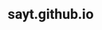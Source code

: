 # sayt.github.io
<!DOCTYPE html>
<html>
<head>
	<title>Sayt_03</title><link rel="icon" type="text/css" href="python.jpg">
	<link rel="stylesheet" type="text/css" href="Sayt.css">
	<style>
		@import url('https://fonts.googleapis.com/css2?family=DM+Sans&family=Open+Sans:wght@300;400&family=Roboto:wght@100;400;700&display=swap');
/*
font-family: 'DM Sans', sans-serif;
font-family: 'Open Sans', sans-serif;
font-family: 'Roboto', sans-serif;
*/
*{
	margin: 0;
	padding: 0;
	box-sizing: border-box;
	font-family: 'Roboto', sans-serif;
	outline: none;

}
html{

	scroll-behavior: smooth;
}
.container{
	width: 100%;
	min-height: 100vh;
	margin-top: 150px
}
.head{

	width: 80%;
	min-height: 110vh;
	margin: 0px auto;

}
 header{
	position: fixed;
	z-index: 10000;
	width:100%;
	left: 00px;
	top: 0px;
	min-height: 15vh;
	background: white;
	display: flex;
	/*justify-content: space-around;*/
	align-items: center;
	/*border: 1px solid red*/
}
header .logo{
	margin-left: 150px;
	width: 150px;
	display: flex;
	justify-content: space-around;
	align-items: center;

}
header .logo p{
	margin-left: 0px;
	color:black;
	font-size: 25px

}
nav{
    display: block;
	width: 70%;
	margin-left: 15%;
	margin-right: 100px;
	min-height: 100%;
}
nav ul{
	display: flex;
	justify-content: space-between;
}
nav ul li {
	list-style-type: none;
	padding:20px 10px;
	
}
nav a{
	position: relative;
	text-decoration: none;
	color: #19191B;
	font-family: 'DM Sans', sans-serif;
	font-weight: bold;
	font-size: 17px;
	transition: 0.5s ease

}
nav a::before{
	content: "";
	position: absolute;
	bottom: -5px;
	/*left: 0;*/
	width: 100%;
	height: 2px;
	background: #5454D4;
	transition: 0.5s transform ease;
	transform-origin: right;
	transform: scale(0);
}
nav a:hover::before{
	transform: scale(1);
	transform-origin: left;
	transition: 0.5s transform ease;

}
nav ul  button{
	/*margin-left: 50px;*/
	width: 200px;
	padding: 10px 0px;
	background: #FF7143;
	outline: none;
	border: 1px solid #FF7143;
	border-radius: 5px;
	color:white;
	font-size: 20px;
	font-family: 'Open Sans', sans-serif;
	transform: scaleX();
	transition: .5s ease;
	cursor: pointer;

}
nav ul  button:hover{
	letter-spacing: 2px;
	transition: .5s ease;
	box-shadow: 0 0 15px 2px #FF7143;
}
.head main{
	display: flex;
	margin: 50px 0
}
.head main .main_left{
    position: relative;
     /*left: 100px;*/
	width: 50%;
	min-height: 100%;
	/*border: 1px solid red;*/
}
.main_left h1{
	margin-top: 50px;
	font-family: 'DM Sans', sans-serif;
	font-size: 60px;
    font-weight:900;
}
.main_left p{
	margin: 30px 0; 
	width: 55%;
	font-weight: 400;
	color:#091921;

}

.main_left button{
	width:35%;
	padding: 10px 30px;
	background:#5454D4;
	border:1px solid #5454D4;
	border-radius: 5px;
	color:white;
	font-size: 20px;
	font-weight: 500;
    transition: .7s ease
}
.main_left button:hover{
	letter-spacing: 2px;
	transition: .5s ease;
	box-shadow: 0 0 15px 2px #5454D4;
}
.main_right{
	position: relative;
	width: 50%;

}
.odam{
	position: relative;
	z-index: 1000
}
.stol{
	position: absolute;
	top: 100px;
	left: 50px
}
.sms{
	position: absolute;
	bottom:80px;
	right: -50px
}
.main{
	width:80%;
	max-height: 120vh;
	/*border: 1px solid red;*/
	margin: 0 auto;
	display: flex;
	flex-direction: column;

}
.top{
	width: 100%;
	min-height: 50vh;
	/*border: 1px solid red;*/
	display: flex;
}
.rasm_1{
	position: relative;
	width:40%;
}
.doira{
position: absolute;
top: 50px
}
.pose_11{
	position: relative;
	right: -180px
}
.sidebar{
	width: 50%;
	min-height: 50vh;
    position: relative;
    top: 100px;
    left: 120px
}
.sidebar button{
	width: 30%;
	padding: 13px 0;
	background: #00C4F0;
	border: none;
	border-radius: 5px;
	color:#091921;
	font-size: 20px;
	transition: .5s ease;
	cursor: pointer;


}
.sidebar p{
	font-family: 'DM Sans', sans-serif;
	line-height: 27px;
	margin: 30px 0
 
}
.sidebar button:hover{
	letter-spacing: 2px;
	transition: .5s ease;
	box-shadow: 0 0 15px 1px #00C4F0;
}
.bottom{
	display: flex;
	position: relative;
	top: 100px
}
.toggle{
	width: 50%;
	/*border: 1px solid red;*/
}
.toggle  h1{
	margin-top: 150px
}
.toggle p{
	margin: 30px 0;
	line-height: 25px;
	font-family: 'Open Sans', sans-serif;
}
.toggle button{
	width:33%;
	padding: 15px 0;
	background: #00C4F0;
	border: none;
	border-radius: 5px;
	color:#091921;
	font-size: 20px;
	transition: .5s ease;
	cursor: pointer;

}
.toggle button:hover{
	letter-spacing: 2px;
	transition: .5s ease;
	box-shadow: 0 0 15px 1px #00C4F0;
}
.rasm_02{
	position: relative;
	
}
.pose_4{
	position: absolute;
	z-index: 100
}
.footer_img{
	position: absolute;
	z-index: 0;
	left: 200px
}
.item{
	width: 90%;
	margin: 0 auto;
	position: relative;
	top: 200px;
	display:flex;
}
.items{
	margin: 0 auto;
	width: 39%
}
.items img  {

position: relative;
left: 140px
}
.items h4  {
width: 90%;
text-align: center;
 line-height: 23px
}
.items p  {
width: 80%;
text-align: center;
 line-height: 23px
}
.footer{
	width: 80%;
	min-height: 120vh;
	/*border: 1px solid red;*/
	margin: 300px 0px 0px 150px
}
.header{
	width: 100%;
	min-height:20vh;
	display: flex;
	justify-content: space-between;
}
.header button{
	width: 100%;
	display: flex;
	justify-content: space-between;
   padding: 0px 0px;
   background: #ccc;
   cursor: pointer;
   border: 5px solid #ccc;
   border-radius: 10px;
	transition: .5s ease

 
}
.header button .span_01{
 background: #5454D4;
 padding: 20px 60px;
 letter-spacing:  2px;	
 color: white;
 border-radius: 5px;
 transition: .3s ease

}
.header button .span_01:active{
	background: #ccc;
	color: #5454D4;
	transition: .3s ease


}
.header button:hover{
	box-shadow: 0 0 15px 1px #091921;
	transition: .5s ease

 
}
.header button .span_02{
background:#ccc;
letter-spacing:  2px;	
padding: 20px 50px;
border-radius: 5px;
transition: .5s ease



}
.header button .span_02:active{
	background: #5454D4;
	color: white;
	transition: .3s ease


}
.main_02{
	width: 100%;
	min-height:80vh;
	/*border: 1px solid red;*/
	display: flex;
	justify-content: space-around;

}
.main_02 .itemes{
	cursor: pointer;
	width: 30%;
	min-height: 100%;
	/*border: 1px solid red;*/
	display: flex;
	flex-direction: column;
	justify-content: space-around;
	align-items: center;
	background: #eed;
	border-radius: 10px;
	transition: .5s ease

}
.main_02 .itemes:hover{
	box-shadow: 0 0 25px 2px rgba(0,0,0,0.5);
  transition: .5s ease;
  background:#FF7143;
}
.itemes h1{
	font-size: 50px
}
.itemes p{
	line-height: 40px;
	text-align:center;
}
.itemes button{
	font-weight: bold;
	background: white;
	width: 60%;
	min-height:50px;
	letter-spacing: 2px;
	border-radius: 10px;
	border:none;
  transition: .5s ease;
  cursor: pointer;

}
.main_02 .itemes:hover button{
	color: white;
	letter-spacing: 3px;
	background: #9F3919;
  transition: .5s ease;

}



.adres a{
	position: relative;
	top: 15px;

	text-decoration: none;
	color:#333;

}
.adres a:hover{
	color: black
}
.adres li{
	list-style: none;
	padding: 5px
}
.mening{
	display: flex;
}
.mening a{
	text-decoration: none;
	color: #333;
	position: relative; 
	top: 20px;
	transition: 0.5s
}
.mening a:hover{
	color: black
}
.mening li{
	padding: 4px;
	list-style-type: none;
}
.mening p{
	color: white
}
.mening .home{
	position: relative;
	left: 100px;
	padding: 13px 20px;
	min-width: 100px;
	height: 50px; 	
    top: 15px;
	border-radius: 50%;
	background: #5454D4;
	text-decoration:none;
	color: white;
}
.mening .home:hover{
	background:  #5454D4;
	color: white;
	opacity: 1
}
.email{
	position: relative;
	
	top: 0px;
	left: 20px;
	padding: 10px
}
.card_img p{
	background: rgba(0,0,0,0.5);
	color: white;
	opacity:color 0.5;
	min-width: 250px;
	padding: 5px;
	border-radius:10px;


}
.card_img p span{position: relative;
	text-transform:uppercase;
	padding-left: 10px;
	color: white;
	opacity:color 1;
	font-size: 29px;
	text-align: center;
}
.email p{
	padding: 3px 0px;
	color: black
}
.home{
	font-size: 20px;
	background: white
}
.navbar ul li a{
	text-decoration: none;
	color: rgba(255,255,255,0.5);

}
.email p a{
	padding: 100px;
	width: 100px
}
.footer_02{
	
	background: #ccc;
	width: 100%;
	height: 23vh;
	display: flex;
	/* justify-content: space-around; */
}

.adres {
	display: flex;
	position: relative;
	left: 300px;
}
.mening {
	position: relative;
	left: 400px;
}












@media only screen and (max-width:600px) {
	.footer_02{
	
		background: #ccc;
		width: 100%;
		height: 23vh;
		display: flex;
		justify-content: space-around;
	}
	.adres {
		display: flex;
		position: relative;
		left: 0px;
	}
	.mening {
		position: relative;
		left: 0px;
	}

	.head main{
	display: flex;
    flex-direction: column;
    margin: 50px 0;
	}
	.head main .main_left {
		position: relative;
        bottom: -600px;
		width: 100%;
		min-height: 100%;
	}
	.main_left p {
		margin: 30px 0;
		width: 100%;
		font-weight: 400;
		color: #091921;
	}
	.main_left button {
		width: 50%;
		padding: 15px 30px;
		background: #5454D4;
		border: 1px solid #5454D4;
		border-radius: 5px;
		color: white;
		font-size: 20px;
		font-weight: 500;
		transition: .7s ease;
		margin-bottom: 100px;
	}
	.odam {
		position: relative;
		z-index: 1000;
		top: -600px;
	}
	.stol {
		position: absolute;
		top: -500px;
	
		left: 50px
	;
	}
	.sms {
    position: absolute;
    top: -200px;
    right: 10px;
}
nav{
    display: none;
	width: 70%;
	margin-left: 15%;
	margin-right: 100px;
	min-height: 100%;
}
header .logo{
	margin-left: 50px;
	width: 150px;
	display: flex;
	justify-content: space-around;
	align-items: center;

}
.main .top{
	display:flex;
	flex-direction: column;
	top: 200px;
	/* border: 1px solid #333; */
	
}
.main .bottom{
	display: flex;
	flex-direction: column;
	position: relative;
	top: 00px;
	/* border: 1px solid red; */
}

.sidebar{
	width: 100%;
	min-height: 50vh;
    position: relative;
    top: 100px;
    left: 0px;
	/* border: 1px solid red; */
}
.rasm_1{
	position: relative;
	width:100%;
}
.sidebar button{
	width: 50%;
	padding: 13px 0;
	background: #00C4F0;
	border: none;
	border-radius: 5px;
	color:#091921;
	font-size: 20px;
	transition: .5s ease;
	cursor: pointer;


}
.sidebar h1{
	width: 90%;
	
}
.toggle{
	width: 100%;
	margin-top: 1000px;
	height: 350px;
	position: relative;
	top: 100px;
	/* border: 1px solid yellow; */
}
.rasm_02{

	position: relative;
	top: -700px;
	/* border: 10px solid #333; */
}
.pose_4{
	position: absolute;
	z-index: 100
}
.footer_img{
	position: absolute;
	z-index: 0;
	top: 50px;
	left: 150px
}
.toggle button{
	width:50%;
	padding: 15px 0;
	background: #00C4F0;
	border: none;
	border-radius: 5px;
	color:#091921;
	font-size: 20px;
	transition: .5s ease;
	cursor: pointer;

}
.item{
	position: relative;
	top: 300px;
    display: flex;
    /* flex-direction: c; */
    flex-wrap: wrap;
}
.items{
	position: relative;
	top: 1020px;
	
	/* margin: 0 auto; */
	width: 50%
}
.items img{
	margin-top: 50px;
}

.items{
	margin: 0 auto;
	width: 39%
}
.items img  {

position: relative;
left: 50px
}
.items h4  {
width: 80%;
text-align: center;
 line-height: 23px;
 letter-spacing: 2px;
}
.items p  {
width: 80%;
text-align: center;
 line-height: 23px
}

.header{
	width: 100%;
	min-height:20vh;
	display: flex;
	flex-direction: column;
	justify-content: space-between;
}
.header h1{
	width: 100%;
}
.header button{
	width: 100%;
	display: flex;
	justify-content: space-between;
   padding: 0px 0px;
   background: #ccc;
   cursor: pointer;
   border: 5px solid #ccc;
   margin: 50px 0;
   border-radius: 10px;
	transition: .5s ease

 
}
.header button .span_01{
 background: #5454D4;
 padding: 20px 110px;
 letter-spacing:  2px;	
 color: white;
 border-radius: 5px;
 transition: .3s ease

}
.header button .span_02{
	background:#ccc;
	letter-spacing:  2px;	
	padding: 20px 110px;
	border-radius: 5px;
	transition: .5s ease
	
	
	
	}
	.header button .span_02:active{
		background: #5454D4;
		color: white;
		transition: .3s ease
	
	
	}





.footer{
	margin:0;
	width: 100%;
	position: relative;
	top: 1400px;
	left: 0;
	display: flex;
	flex-direction: column;
	/* border: 1px solid red; */
}
.main_02{
	/* border: 1px solid red; */
	width: 100%;
	display: flex;
	flex-direction: column;
	min-height: 300vh;
}
.main_02{
	width: 100%;
	min-height:300vh;
	/*border: 1px solid red;*/
	display: flex;
	justify-content: space-around;

}
.main_02 .itemes{
	cursor: pointer;
	width: 90%;
margin-top: 100px;
margin-left: 20px;
	min-height: 500px;
	/*border: 1px solid red;*/
	display: flex;
	flex-direction: column;
	justify-content: space-around;
	align-items: center;
	background: #eed;
	border-radius: 10px;
	transition: .5s ease

}

.footer_02{
	position: relative;
	top: 1500px;
	background: #ccc;
	width: 100%;
	height: 30vh;
	display: flex;
	justify-content: space-around;
}
.mening{
	display: flex;
	flex-direction: column;
	justify-content: space-between;
}
.email p a{
	padding: 100px;
	width: 100px
}
.email{
	position: relative;
	
	left: -180px;
}
}
		<style>
</head>
<body>
<header class="header_010">
	  		<div class="logo">
	  		  <img src="Shape.png">
	  		  <p>Thursday</p>
	  		</div>
	  		<nav> 
              <ul>
              	<li><a href="#head">Home</a></li>
              	<li><a href="#top">Feature</a></li>
              	<li><a href="#bottom">Pircing</a></li>
              	<li><a href="#footer">Blog</a></li>
              	<button>Get Started</button>
              </ul>
	  		</nav>
</header>
<div class="container">
	  <div class="head" id="head">
	  
	  	 <main>
	  	 	<div class="main_left" >
	  	 		<h1>
	  	 			Grow your <br> subscription <br> business
	  	 		</h1>
	  	 		<p>
	  	 		  Lorem ipsum dolor sit amet, consectetur adipisicing elit, sed do eiusmod
	  	 		  tempor incididunt ut labore et dolore magna aliqua.
	  	 		  Lorem ipsum dolor sit amet, consectetur adipisicing elit, sed do eiusmod
	  	 		  tempor incididunt ut labore et dolore magna aliqua. 
	  	 		</p>
	  	 		 <button>Get Started</button>
	  	 	</div>

	  	 	<div class="main_right">
	  	 		<img src="pose_7.png" class="odam">
	  	 		<img src="stol.png" class="stol">
	  	 		<img src="sms.png" class="sms">
	  	 	</div>
	  	 </main>
	  </div>
	  <div class="main">
	  	<div class="top" id="top">
	  		 <div class="rasm_1">
	  		     <img src="doira.png" class="doira">
	  		     <img src="pose_11.png" class="pose_11">
	  		 </div>
	  		 <div class="sidebar">
	  		 	<h1>Subscription indes</h1>
	  		 	<p>Lorem ipsum dolor sit amet, consectetur adipisicing elit, <br>  sed do eiusmod
	  		 	tempor incididunt ut labore et dolore magna <br> aliqua. Ut enim ad minim veniam, 
	  		 	quis nostrud exercitation.</p>
	  		 	<button>Learn more</button>
	  		 </div>

	  	</div>
	  	<div class="bottom" id="bottom">
	  		<div class="toggle">
	  		 	<h1>Subscription index</h1>
	  		 	<p>Lorem ipsum dolor sit amet, consectetur adipisicing elit, <br> sed do eiusmod
	  		 	tempor incididunt ut labore et dolore magna <br> aliqua. Ut enim ad minim veniam,
	  		 	quis nostrud exercitation.</p>
	  		 	<button>Learn more</button>
	  		 </div>
	  		  <div class="rasm_02">
	  		     <img src=pose_4.png class="pose_4">
	  		     <img src="footer.png" class="footer_img">
	  		 </div>
	  </div>
</div>
<div class="item">
	<div class="items">
	    <img src="Card.png">
	    <h4>Benchmark</h4>
	    <p>   
	    	Lorem ipsum dolor sit amet, consectetur adipisicing elit, sed do eiusmod.
	     <p>
	</div>
		<div class="items">
	    <img src="sms.png" style="width: 100px">
	    <h4>Pricing audit</h4>
	    <p>   
	    	Lorem ipsum dolor sit amet, consectetur adipisicing elit, sed do eiusmod.
	     <p>
	</div>
		<div class="items">
	    <img src="Camera.png">
	    <h4>Retention Audit</h4>
	    <p>   
	    	Lorem ipsum dolor sit amet, consectetur adipisicing  elit, sed do sed  do eiusmod.
	     <p>

</div>
</div>
<div class="footer" id="footer">
	<div class="header"> 
     <h1>
     	Get the right plan <br> for future product.
     </h1>
     <div class="">
     	<button><span class="span_01">Yearly</span><span class="span_02">Monthly</span></button>
     </div>
	</div>
	<div class="main_02">
		<div class="itemes">
			<p>Starter</p>
			<h1>Free</h1>
			<p>1 Website <br> 5 GB Hosting <br> Limited Support</p>

			<button> Get Started</button>
		</div>
		<div class="itemes">
			<p>Premiun</p>
			<h1><span>$29/</span>month</h1>
			<p>10 Website <br> 15 GB Hosting <br> Limited Support</p>

			<button>Get Started</button>
		</div>
        <div class="itemes">
			<p>Enterprise</p>
		<h1><span>$49/</span>month</h1>			<p>Unlimited Website <br> 5 GB Hosting <br> Limited Support</p>

			<button>Get Started</button>
		 </div>
  
	</div>

</div>
	<div class="footer_02">
	 <div class="adres">
             <ul>
               <li><a href="#head">Home</a></li>
               <li><a href="#top">Feature</a></li>
               <li><a href="#bottom">Pricing</a></li>
               <li><a href="#footer">Blog</a></li>
             </ul>
           </div>
             <div class="mening">
             <ul>
               <li><a href="#">Contact</a></li>
               <li><a href="gmail.com">Eamil: itoshpolatov955@gmail.com</a></li>
               <li><a href="#">Inst.notitanic33</a></li>
               <li><a href="#">Calls +998 99 527 24 45</a></li>
             </ul>
              <div class="email">
             <p class="footer_p">
               Isroil Toshpo'latov  <a href="#head" class="home" >↑</a>
             </p>
              <p> Copyright &copy 2021,Notitanic</p>
           </div>
           </div>
       </div>
 

</div>
<script>
	header = document.querySelector('.header_010')
    window.addEventListener('scroll', function go(){
    header.style.cssText="background:#ccc;"
  })

</script>
</body>
</html>
